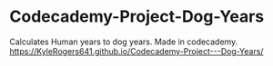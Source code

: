 # Codecademy-Project-Dog-Years
Calculates Human years to dog years. Made in codecademy.
https://KyleRogers641.github.io/Codecademy-Project---Dog-Years/
